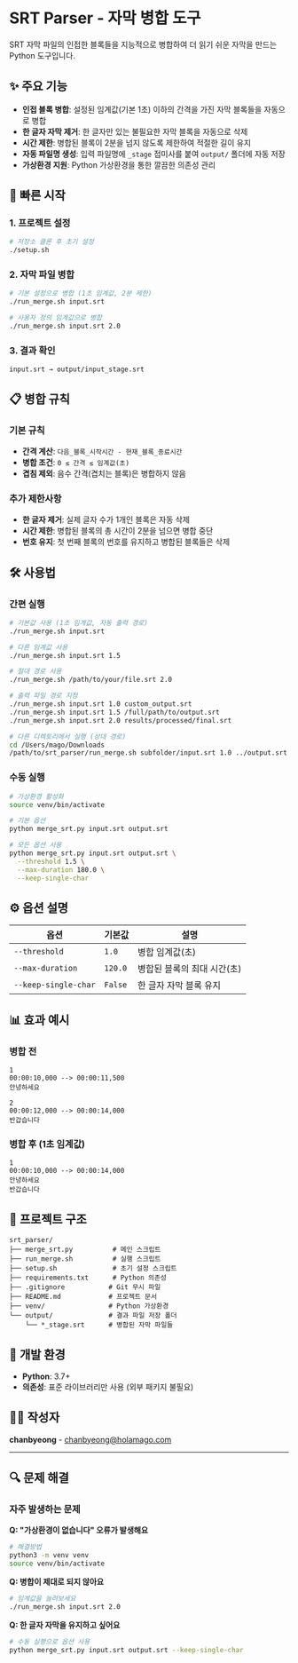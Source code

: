 # SRT Parser - 자막 병합 도구

SRT 자막 파일의 인접한 블록들을 지능적으로 병합하여 더 읽기 쉬운 자막을 만드는 Python 도구입니다.

## ✨ 주요 기능

- **인접 블록 병합**: 설정된 임계값(기본 1초) 이하의 간격을 가진 자막 블록들을 자동으로 병합
- **한 글자 자막 제거**: 한 글자만 있는 불필요한 자막 블록을 자동으로 삭제
- **시간 제한**: 병합된 블록이 2분을 넘지 않도록 제한하여 적절한 길이 유지
- **자동 파일명 생성**: 입력 파일명에 `_stage` 접미사를 붙여 `output/` 폴더에 자동 저장
- **가상환경 지원**: Python 가상환경을 통한 깔끔한 의존성 관리

## 🚀 빠른 시작

### 1. 프로젝트 설정
```bash
# 저장소 클론 후 초기 설정
./setup.sh
```

### 2. 자막 파일 병합
```bash
# 기본 설정으로 병합 (1초 임계값, 2분 제한)
./run_merge.sh input.srt

# 사용자 정의 임계값으로 병합
./run_merge.sh input.srt 2.0
```

### 3. 결과 확인
```
input.srt → output/input_stage.srt
```

## 📋 병합 규칙

### 기본 규칙
- **간격 계산**: `다음_블록_시작시간 - 현재_블록_종료시간`
- **병합 조건**: `0 ≤ 간격 ≤ 임계값(초)`
- **겹침 제외**: 음수 간격(겹치는 블록)은 병합하지 않음

### 추가 제한사항
- **한 글자 제거**: 실제 글자 수가 1개인 블록은 자동 삭제
- **시간 제한**: 병합된 블록의 총 시간이 2분을 넘으면 병합 중단
- **번호 유지**: 첫 번째 블록의 번호를 유지하고 병합된 블록들은 삭제

## 🛠️ 사용법

### 간편 실행
```bash
# 기본값 사용 (1초 임계값, 자동 출력 경로)
./run_merge.sh input.srt

# 다른 임계값 사용
./run_merge.sh input.srt 1.5

# 절대 경로 사용
./run_merge.sh /path/to/your/file.srt 2.0

# 출력 파일 경로 지정
./run_merge.sh input.srt 1.0 custom_output.srt
./run_merge.sh input.srt 1.5 /full/path/to/output.srt
./run_merge.sh input.srt 2.0 results/processed/final.srt

# 다른 디렉토리에서 실행 (상대 경로)
cd /Users/mago/Downloads
/path/to/srt_parser/run_merge.sh subfolder/input.srt 1.0 ../output.srt
```

### 수동 실행
```bash
# 가상환경 활성화
source venv/bin/activate

# 기본 옵션
python merge_srt.py input.srt output.srt

# 모든 옵션 사용
python merge_srt.py input.srt output.srt \
  --threshold 1.5 \
  --max-duration 180.0 \
  --keep-single-char
```

## ⚙️ 옵션 설명

| 옵션 | 기본값 | 설명 |
|------|--------|------|
| `--threshold` | `1.0` | 병합 임계값(초) |
| `--max-duration` | `120.0` | 병합된 블록의 최대 시간(초) |
| `--keep-single-char` | `False` | 한 글자 자막 블록 유지 |

## 📊 효과 예시

### 병합 전
```srt
1
00:00:10,000 --> 00:00:11,500
안녕하세요

2
00:00:12,000 --> 00:00:14,000
반갑습니다
```

### 병합 후 (1초 임계값)
```srt
1
00:00:10,000 --> 00:00:14,000
안녕하세요
반갑습니다
```

## 📁 프로젝트 구조

```
srt_parser/
├── merge_srt.py          # 메인 스크립트
├── run_merge.sh          # 실행 스크립트
├── setup.sh              # 초기 설정 스크립트
├── requirements.txt      # Python 의존성
├── .gitignore           # Git 무시 파일
├── README.md            # 프로젝트 문서
├── venv/                # Python 가상환경
└── output/              # 결과 파일 저장 폴더
    └── *_stage.srt      # 병합된 자막 파일들
```

## 🔧 개발 환경

- **Python**: 3.7+
- **의존성**: 표준 라이브러리만 사용 (외부 패키지 불필요)

## 👨‍💻 작성자

**chanbyeong** - [chanbyeong@holamago.com](mailto:chanbyeong@holamago.com)

---

## 🔍 문제 해결

### 자주 발생하는 문제

**Q: "가상환경이 없습니다" 오류가 발생해요**
```bash
# 해결방법
python3 -m venv venv
source venv/bin/activate
```

**Q: 병합이 제대로 되지 않아요**
```bash
# 임계값을 늘려보세요
./run_merge.sh input.srt 2.0
```

**Q: 한 글자 자막을 유지하고 싶어요**
```bash
# 수동 실행으로 옵션 사용
python merge_srt.py input.srt output.srt --keep-single-char
```